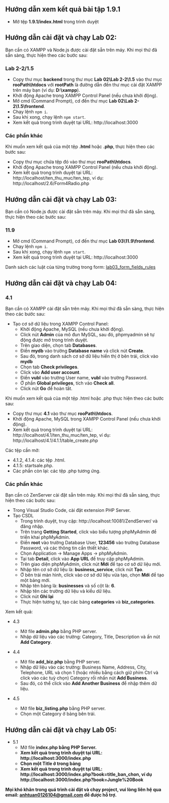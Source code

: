 ## Hướng dẫn xem kết quả bài tập 1.9.1

- Mở tệp <b>1.9.1/index.html</b> trong trình duyệt

## Hướng dẫn cài đặt và chạy Lab 02:

Bạn cần có XAMPP và Node.js được cài đặt sẵn trên máy. Khi mọi thứ đã sẵn sàng, thực hiện theo các bước sau:

### Lab 2-2/1.5

- Copy thư mục <b>backend</b> trong thư mục <b>Lab 02\Lab 2-2\1.5</b> vào thư mục <b>rooPath\htdocs</b> với <b>rootPath</b> là đường dẫn đến thư mục cài đặt XAMPP trên máy bạn (ví dụ: <b>D:\xampp</b>).
- Khởi động Apache trong XAMPP Control Panel (nếu chưa khởi động).
- Mở cmd (Command Prompt), cd đến thư mục <b>Lab 02\Lab 2-2\1.5\frontend</b>.
- Chạy lệnh `npm i`.
- Sau khi xong, chạy lệnh `npm start`.
- Xem kết quả trong trình duyệt tại URL: http://localhost:3000

### Các phần khác

Khi muốn xem kết quả của một tệp <b>.html</b> hoặc <b>.php</b>, thực hiện theo các bước sau:

- Copy thư mục chứa tệp đó vào thư mục <b>rooPath\htdocs</b>.
- Khởi động Apache trong XAMPP Control Panel (nếu chưa khởi động).
- Xem kết quả trong trình duyệt tại URL: http://localhost/ten_thu_muc/ten_tep, ví dụ: http://localhost/2.6/Form4Radio.php

## Hướng dẫn cài đặt và chạy Lab 03:

Bạn cần có Node.js được cài đặt sẵn trên máy. Khi mọi thứ đã sẵn sàng, thực hiện theo các bước sau:

### 11.9

- Mở cmd (Command Prompt), cd đến thư mục <b>Lab 03\11.9\frontend</b>.
- Chạy lệnh `npm i`.
- Sau khi xong, chạy lệnh `npm start`.
- Xem kết quả trong trình duyệt tại URL: http://localhost:3000

Danh sách các luật của từng trường trong form: [lab03_form_fields_rules](https://1drv.ms/x/s!Al2wSqqxFt6qwCgCtXBFZLmlEfYD?e=22fRoO)

## Hướng dẫn cài đặt và chạy Lab 04:

### 4.1

Bạn cần có XAMPP cài đặt sẵn trên máy. Khi mọi thứ đã sẵn sàng, thực hiện theo các bước sau:

- Tạo cơ sở dữ liệu trong XAMPP Control Panel:
  - Khởi động Apache, MySQL (nếu chưa khởi động).
  - Click nút <b>Admin</b> của mô đun MySQL, sau đó, phpmyadmin sẽ tự động được mở trong trình duyệt.
  - Trên giao diện, chọn tab <b>Databases</b>.
  - Điền <b>mydb</b> vào trường <b>Database name</b> và click nút <b>Create</b>.
  - Sau đó, trong danh sách cơ sở dữ liệu hiển thị ở bên trái, click vào <b>mydb</b>
  - Chọn tab <b>Check privileges</b>.
  - Click vào <b>Add user account</b>.
  - Điền <b>vubl</b> vào trường User name, <b>vubl</b> vào trường Password.
  - Ở phần <b>Global privileges</b>, tích vào <b>Check all</b>.
  - Click nút <b>Go</b> để hoàn tất.

Khi muốn xem kết quả của một tệp .html hoặc .php thực hiện theo các bước sau:

- Copy thư mục <b>4.1</b> vào thư mục <b>rooPath\htdocs</b>.
- Khởi động Apache, MySQL trong XAMPP Control Panel (nếu chưa khởi động).
- Xem kết quả trong trình duyệt tại URL: http://localhost/4.1/ten_thu_muc/ten_tep, ví dụ: http://localhost/4.1/4.1.1/table_create.php

Các tệp cần mở:

- 4.1.2, 4.1.4: các tệp .html.
- 4.1.5: startsale.php.
- Các phần còn lại: các tệp .php tương ứng.

### Các phần khác

Bạn cần có ZenServer cài đặt sẵn trên máy. Khi mọi thứ đã sẵn sàng, thực hiện theo các bước sau:

- Trong Visual Studio Code, cài đặt extension PHP Server.
- Tạo CSDL
  - Trong trình duyệt, truy cập: http://localhost:10081/ZendServer/ và đăng nhập.
  - Trên trang <b>Getting Started</b>, click vào biểu tượng phpMyAdmin để triển khai phpMyAdmin.
  - Điền <b>root</b> vào trường Database User, <b>123456</b> vào trường Database Password, và các thông tin cần thiết khác.
  - Chọn Application → Manage Apps → phpMyAdmin.
  - Tại tab <b>Detail</b>, click vào <b>App URL</b> để truy cập phpMyAdmin.
  - Trên giao diện phpMyAdmin, click nút <b>Mới</b> để tạo cơ sở dữ liệu mới.
  - Nhập tên cơ sở dữ liệu là: <b>business_service</b>, click nút <b>Tạo</b>.
  - Ở bên trái màn hình, click vào cơ sở dữ liệu vừa tạo, chọn <b>Mới</b> để tạo một bảng mới.
  - Nhập tên bảng là: <b>businesses</b> và số cột là: <b>6</b>.
  - Nhập tên các trường dữ liệu và kiểu dữ liệu.
  - Click nút <b>Ghi lại</b>
  - Thực hiện tương tự, tạo các bảng <b>categories</b> và <b>biz_categories</b>.

Xem kết quả:

- 4.3

  - Mở file <b>admin.php</b> bằng PHP server.
  - Nhập dữ liệu vào các trường: Category, Title, Description và ấn nút <b>Add Category</b>.

- 4.4

  - Mở file <b>add_biz.php</b> bằng PHP server.
  - Nhập dữ liệu vào các trường: Business Name, Address, City, Telephone, URL và chọn 1 (hoặc nhiều bằng cách giữ phím Ctrl và click vào các tuỳ chọn) Category rồi nhấn nút <b>Add Business</b>.
  - Sau đó, có thể click vào <b>Add Another Business</b> để nhập thêm dữ liệu.

- 4.5

  - Mở file <b>biz_listing.php</b> bằng PHP server.
  - Chọn một Category ở bảng bên trái.
## Hướng dẫn cài đặt và chạy Lab 05:
- 5.1
  - Mở file <b>index.php<b> bằng PHP Server.
  - Xem kết quả trong trình duyệt tại URL: http://localhost:3000/index.php
  - Chọn một Title ở trong bảng
  - Xem kết quả trong trình duyệt tại URL: http://localhost:3000/index.php?book=title_ban_chon, ví dụ http://localhost:3000/index.php?book=Jungle%20Book

Mọi khó khăn trong quá trình cài đặt và chạy project, vui lòng liên hệ qua email: anhtuan0126104@gmail.com để được hỗ trợ.
